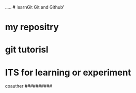 ..... # learnGit
Git and Github'

# my repositry
# git tutorisl
# ITS for learning or experiment
coauther
 ##########
